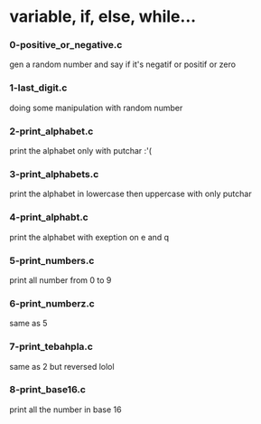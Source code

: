 # variable, if, else, while...

### 0-positive_or_negative.c
gen a random number and say if it's negatif or positif or zero

### 1-last_digit.c
doing some manipulation with random number

### 2-print_alphabet.c
print the alphabet only with putchar :'(

### 3-print_alphabets.c 
print the alphabet in lowercase then uppercase with only putchar

### 4-print_alphabt.c
print the alphabet with exeption on e and q

### 5-print_numbers.c 
print all number from 0 to 9

### 6-print_numberz.c 
same as 5

### 7-print_tebahpla.c 
same as 2 but reversed lolol

### 8-print_base16.c 
print all the number in base 16
